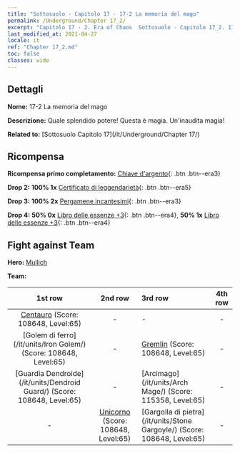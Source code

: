 ```yaml
---
title: "Sottosuolo - Capitolo 17 - 17-2 La memoria del mago"
permalink: /Underground/Chapter 17_2/
excerpt: "Capitolo 17 - 2. Era of Chaos  Sottosuolo - Capitolo 17_2. 17-2 La memoria del mago"
last_modified_at: 2021-04-27
locale: it
ref: "Chapter 17_2.md"
toc: false
classes: wide
---
```


## Dettagli

 **Nome:** 17-2 La memoria del mago

 **Descrizione:** Quale splendido potere! Questa è magia. Un'inaudita magia!

 **Related to:** [Sottosuolo Capitolo 17](/it/Underground/Chapter 17/)

## Ricompensa

 **Ricompensa primo completamento:** [Chiave d'argento](/ItemsIT/con_693/){: .btn .btn--era3}

 **Drop 2:** **100% 1x** [Certificato di leggendarietà](/ItemsIT/mat_67/){: .btn .btn--era5}

 **Drop 3:** **100% 2x** [Pergamene incantesimi](/ItemsIT/con_694/){: .btn .btn--era3}

 **Drop 4:** **50% 0x** [Libro delle essenze +3](/ItemsIT/mat_60/){: .btn .btn--era4}, **50% 1x** [Libro delle essenze +3](/ItemsIT/mat_60/){: .btn .btn--era4}


## Fight against Team
 **Hero:** [Mullich](/it/heroes/Mullich/)

 **Team:**


  | 1st row | 2nd row | 3rd row | 4th row |
  |:----:|:----:|:----|:----:|
  | [Centauro](/it/units/Centaur/) (Score: 108648, Level:65)  | - | - | - |
  | [Golem di ferro](/it/units/Iron Golem/) (Score: 108648, Level:65)  | - | [Gremlin](/it/units/Gremlin/) (Score: 108648, Level:65)  | - |
  | [Guardia Dendroide](/it/units/Dendroid Guard/) (Score: 108648, Level:65)  | - | [Arcimago](/it/units/Arch Mage/) (Score: 115358, Level:65)  | - |
  | - | [Unicorno](/it/units/Unicorn/) (Score: 108648, Level:65)  | [Gargolla di pietra](/it/units/Stone Gargoyle/) (Score: 108648, Level:65)  | - |


